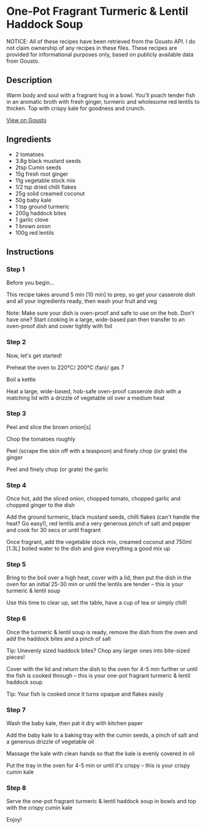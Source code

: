 # One-Pot Fragrant Turmeric & Lentil Haddock Soup

NOTICE: All of these recipes have been retrieved from the Gousto API. I do not claim ownership of any recipes in these files. These recipes are provided for informational purposes only, based on publicly available data from Gousto.

## Description

Warm body and soul with a fragrant hug in a bowl. You'll poach tender fish in an aromatic broth with fresh ginger, turmeric and wholesome red lentils to thicken. Top with crispy kale for goodness and crunch. 

[View on Gousto](https://www.gousto.co.uk/recipes/cookbook/one-pot-fragrant-turmeric-lentil-haddock-soup)

## Ingredients

- 2 tomatoes
- 3.8g black mustard seeds
- 2tsp Cumin seeds
- 15g fresh root ginger
- 11g vegetable stock mix
- 1/2 tsp dried chilli flakes
- 25g solid creamed coconut
- 50g baby kale
- 1 tsp ground turmeric
- 200g haddock bites
- 1 garlic clove
- 1 brown onion
- 100g red lentils

## Instructions


### Step 1

Before you begin...

This recipe takes around 5 min <span class="text-danger">[10 min]</span> to prep, so get your casserole dish and all your ingredients ready, then wash your fruit and veg

Note: Make sure your dish is oven-proof and safe to use on the hob. Don't have one? Start cooking in a large, wide-based pan then transfer to an oven-proof dish and cover tightly with foil


### Step 2

Now, let's get started!

Preheat the oven to 220°C/ 200°C (fan)/ gas 7

Boil a kettle

Heat a large, wide-based, hob-safe oven-proof casserole dish with a matching lid with a drizzle of vegetable oil over a medium heat


### Step 3

Peel and slice the brown onion<span class="text-danger">[s]</span>

Chop the tomatoes roughly

Peel (scrape the skin off with a teaspoon) and finely chop (or grate) the ginger

Peel and finely chop (or grate) the garlic


### Step 4

Once hot, add the sliced onion, chopped tomato, chopped garlic and chopped ginger to the dish

Add the ground turmeric, black mustard seeds, chilli flakes (can't handle the heat? Go easy!), red lentils and a very generous pinch of salt and pepper and cook for 30 secs or until fragrant

Once fragrant, add the vegetable stock mix, creamed coconut and 750ml <span class="text-danger">[1.3L] </span>boiled water to the dish and give everything a good mix up


### Step 5

Bring to the boil over a high heat, cover with a lid, then put the dish in the oven for an initial 25-30 min or until the lentils are tender – this is your turmeric & lentil soup

Use this time to clear up, set the table, have a cup of tea or simply chill!


### Step 6

Once the turmeric & lentil soup is ready, remove the dish from the oven and add the haddock bites and a pinch of salt

Tip: Unevenly sized haddock bites? Chop any larger ones into bite-sized pieces!

Cover with the lid and return the dish to the oven for 4-5 min further or until the fish is cooked through – this is your one-pot fragrant turmeric & lentil haddock soup

Tip: Your fish is cooked once it turns opaque and flakes easily


### Step 7

Wash the baby kale, then pat it dry with kitchen paper

Add the baby kale to a baking tray with the cumin seeds, a pinch of salt and a generous drizzle of vegetable oil

Massage the kale with clean hands so that the kale is evenly covered in oil

Put the tray in the oven for 4-5 min or until it's crispy – this is your crispy cumin kale

### Step 8

Serve the one-pot fragrant turmeric & lentil haddock soup in bowls and top with the crispy cumin kale

Enjoy!

